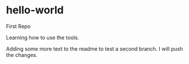 # hello-world
First Repo


Learning how to use the tools.  

Adding some more text to the readme to test a second branch.  I will push the changes.
